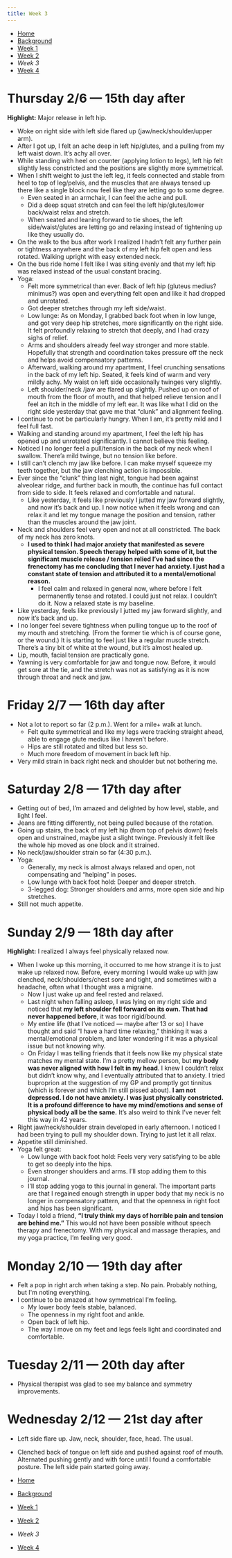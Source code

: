 ```yaml
---
title: Week 3
---
```


* [Home](/)
* [Background](/background.md)
* [Week 1](/week-1.md)
* [Week 2](/week-2.md)
* *Week 3*
* [Week 4](/week-4.md)

# Thursday 2/6 — 15th day after

**Highlight:** Major release in left hip.

* Woke on right side with left side flared up (jaw/neck/shoulder/upper arm).
* After I got up, I felt an ache deep in left hip/glutes, and a pulling from my left waist down. It’s achy all over.
* While standing with heel on counter (applying lotion to legs), left hip felt slightly less constricted and the positions are slightly more symmetrical.
* When I shift weight to just the left leg, it feels connected and stable from heel to top of leg/pelvis, and the muscles that are always tensed up there like a single block now feel like they are letting go to some degree.
    * Even seated in an armchair, I can feel the ache and pull.
    * Did a deep squat stretch and can feel the left hip/glutes/lower back/waist relax and stretch. 
    * When seated and leaning forward to tie shoes, the left side/waist/glutes are letting go and relaxing instead of tightening up like they usually do. 
* On the walk to the bus after work I realized I hadn’t felt any further pain or tightness anywhere and the back of my left hip felt open and less rotated. Walking upright with easy extended neck.
* On the bus ride home I felt like I was siting evenly and that my left hip was relaxed instead of the usual constant bracing.
* Yoga:
    * Felt more symmetrical than ever. Back of left hip (gluteus medius? minimus?) was open and everything felt open and like it had dropped and unrotated.
    * Got deeper stretches through my left side/waist.
    * Low lunge: As on Monday, I grabbed back foot when in low lunge, and got very deep hip stretches, more significantly on the right side. It felt profoundly relaxing to stretch that deeply, and I had crazy sighs of relief.
    * Arms and shoulders already feel way stronger and more stable. Hopefully that strength and coordination takes pressure off the neck and helps avoid compensatory patterns.
    * Afterward, walking around my apartment, I feel crunching sensations in the back of my left hip. Seated, it feels kind of warm and very mildly achy. My waist on left side occasionally twinges very slightly.
    * Left shoulder/neck /jaw are flared up slightly. Pushed up on roof of mouth from the floor of mouth, and that helped relieve tension and I feel an itch in the middle of my left ear. It was like what I did on the right side yesterday that gave me that “clunk” and alignment feeling.
* I continue to not be particularly hungry. When I am, it’s pretty mild and I feel full fast.
*  Walking and standing around my apartment, I feel the left hip has opened up and unrotated significantly. I cannot believe this feeling.
* Noticed I no longer feel a pull/tension in the back of my neck when I swallow. There’a mild twinge, but no tension like before.
* I still can’t clench my jaw like before. I can make myself squeeze my teeth together, but the jaw clenching action is impossible.
* Ever since the “clunk” thing last night, tongue had been against alveolear ridge, and further back in mouth, the continue has full contact from side to side. It feels relaxed and comfortable and natural.
   * Like yesterday, it feels like previously I jutted my jaw forward slightly, and now it’s back and up. I now notice when it feels wrong and can relax it and let my tongue manage the position and tension, rather than the muscles around the jaw joint.
* Neck and shoulders feel very open and not at all constricted. The back of my neck has zero knots.
   * **I used to think I had major anxiety that manifested as severe physical tension. Speech therapy helped with some of it, but the significant muscle release / tension relied I’ve had since the frenectomy has me concluding that I never had anxiety. I just had a constant state of tension and attributed it to a mental/emotional reason.**
      * I feel calm and relaxed in general now, where before I felt permanently tense and rotated. I could just not relax. I couldn’t do it. Now a relaxed state is my baseline.
* Like yesterday, feels like previously I jutted my jaw forward slightly, and now it’s back and up.
* I no longer feel severe tightness when pulling tongue up to the roof of my mouth and stretching. (From the former tie which is of course gone, or the wound.) It is starting to feel just like a regular muscle stretch. There’s a tiny bit of white at the wound, but it’s almost healed up.
* Lip, mouth, facial tension are practically gone.
* Yawning is very comfortable for jaw and tongue now. Before, it would get sore at the tie, and the stretch was not as satisfying as it is now through throat and neck and jaw.

# Friday 2/7 — 16th day after

* Not a lot to report so far (2 p.m.). Went for a mile+ walk at lunch.
   * Felt quite symmetrical and like my legs were tracking straight ahead, able to engage glute medius like I haven’t before. 
   * Hips are still rotated and tilted but less so. 
   * Much more freedom of movement in back left hip. 
* Very mild strain in back right neck and shoulder but not bothering me.

# Saturday 2/8 — 17th day after

* Getting out of bed, I’m amazed and delighted by how level, stable, and light I feel. 
* Jeans are fitting differently, not being pulled because of the rotation. 
* Going up stairs, the back of my left hip (from top of pelvis down) feels open and unstrained, maybe just a slight twinge. Previously it felt like the whole hip moved as one block and it strained.
* No neck/jaw/shoulder strain so far (4:30 p.m.).
* Yoga:
    * Generally, my neck is almost always relaxed and open, not compensating and “helping” in poses.
    * Low lunge with back foot hold: Deeper and deeper stretch.
    * 3-legged dog: Stronger shoulders and arms, more open side and hip stretches.
* Still not much appetite.

# Sunday 2/9 — 18th day after

**Highlight:** I realized I always feel physically relaxed now.

* When I woke up this morning, it occurred to me how strange it is to just wake up relaxed now. Before, every morning I would wake up with jaw clenched, neck/shoulders/chest sore and tight, and sometimes with a headache, often what I thought was a migraine.
   * Now I just wake up and feel rested and relaxed.
   * Last night when falling asleep, I was lying on my right side and noticed that **my left shoulder fell forward on its own. That had never happened before**, it was toor rigid/bound.
   * My entire life (that I’ve noticed — maybe after 13 or so) I have thought and said “I have a hard time relaxing,” thinking it was a mental/emotional problem, and later wondering if it was a physical issue but not knowing why.
   * On Friday I was telling friends that it feels now like my physical state matches my mental state. I’m a pretty mellow person, but **my body was never aligned with how I felt in my head**. I knew I couldn’t relax but didn’t know why, and I eventually attributed that to anxiety. I tried buproprion at the suggestion of my GP and promptly got tinnitus (which is forever and which I’m still pissed about). **I am not depressed. I do not have anxiety. I was just physically constricted. It is a profound difference to have my mind/emotions and sense of physical body all be the same.** It’s also weird to think I’ve never felt this way in 42 years.
* Right jaw/neck/shoulder strain developed in early afternoon. I noticed I had been trying to pull my shoulder down. Trying to just let it all relax. 
* Appetite still diminished.
* Yoga felt great:
    * Low lunge with back foot hold: Feels very very satisfying to be able to get so deeply into the hips. 
    * Even stronger shoulders and arms. I’ll stop adding them to this journal.
    * I’ll stop adding yoga to this journal in general. The important parts are that I regained enough strength in upper body that my neck is no longer in compensatory pattern, and that the openness in right foot and hips has been significant.
* Today I told a friend, **“I truly think my days of horrible pain and tension are behind me.”** This would not have been possible without speech therapy and frenectomy. With my physical and massage therapies, and my yoga practice, I’m feeling very good.

# Monday 2/10 — 19th day after

* Felt a pop in right arch when taking a step. No pain. Probably nothing, but I'm noting everything.
* I continue to be amazed at how symmetrical I’m feeling.
   * My lower body feels stable, balanced.
   * The openness in my right foot and ankle.
   * Open back of left hip.
   * The way I move on my feet and legs feels light and coordinated and comfortable.

# Tuesday 2/11 — 20th day after

* Physical therapist was glad to see my balance and symmetry improvements. 

# Wednesday 2/12 — 21st day after

* Left side flare up. Jaw, neck, shoulder, face, head. The usual.
* Clenched back of tongue on left side and pushed against roof of mouth. Alternated pushing gently and with force until I found a comfortable posture. The left side pain started going away.

* [Home](/)
* [Background](/background.md)
* [Week 1](/week-1.md)
* [Week 2](/week-2.md)
* *Week 3*
* [Week 4](/week-4.md)
